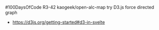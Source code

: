 #100DaysOfCode R3-42 kaogeek/open-alc-map try D3.js force directed graph
- https://d3js.org/getting-started#d3-in-svelte